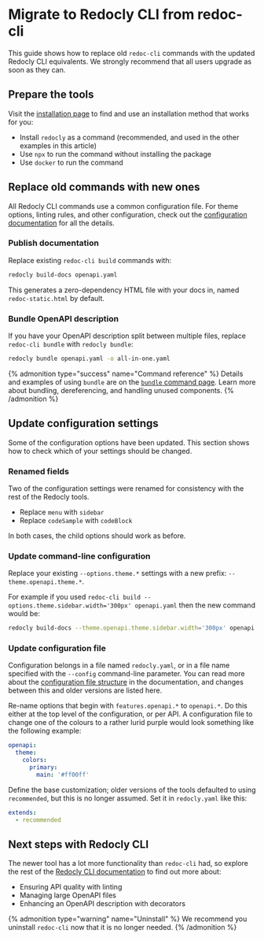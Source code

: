 # Migrate to Redocly CLI from redoc-cli

This guide shows how to replace old `redoc-cli` commands with the updated Redocly CLI equivalents. We strongly recommend that all users upgrade as soon as they can.

## Prepare the tools

Visit the [installation page](../installation.md) to find and use an installation method that works for you:

- Install `redocly` as a command (recommended, and used in the other examples in this article)
- Use `npx` to run the command without installing the package
- Use `docker` to run the command

## Replace old commands with new ones

All Redocly CLI commands use a common configuration file. For theme options, linting rules, and other configuration, check out the [configuration documentation](../configuration/index.md) for all the details.

### Publish documentation

Replace existing `redoc-cli build` commands with:

```sh
redocly build-docs openapi.yaml
```

This generates a zero-dependency HTML file with your docs in, named `redoc-static.html` by default.

### Bundle OpenAPI description

If you have your OpenAPI description split between multiple files, replace `redoc-cli bundle` with `redocly bundle`:

```sh
redocly bundle openapi.yaml -o all-in-one.yaml
```

{% admonition type="success" name="Command reference" %}
Details and examples of using `bundle` are on the [`bundle` command page](../commands/bundle.md). Learn more about bundling, dereferencing, and handling unused components.
{% /admonition %}

## Update configuration settings

Some of the configuration options have been updated. This section shows how to check which of your settings should be changed.

### Renamed fields

Two of the configuration settings were renamed for consistency with the rest of the Redocly tools.

- Replace `menu` with `sidebar`
- Replace `codeSample` with `codeBlock`

In both cases, the child options should work as before.

### Update command-line configuration

Replace your existing `--options.theme.*` settings with a new prefix: `--theme.openapi.theme.*`.

For example if you used `redoc-cli build --options.theme.sidebar.width='300px' openapi.yaml` then the new command would be:

```sh
redocly build-docs --theme.openapi.theme.sidebar.width='300px' openapi.yaml
```

### Update configuration file

Configuration belongs in a file named `redocly.yaml`, or in a file name specified with the `--config` command-line parameter. You can read more about the [configuration file structure](../configuration/index.md) in the documentation, and changes between this and older versions are listed here.

Re-name options that begin with `features.openapi.*` to `openapi.*`.
Do this either at the top level of the configuration, or per API.
A configuration file to change one of the colours to a rather lurid purple would look something like the following example:

```yaml
openapi:
  theme:
    colors:
      primary:
        main: '#ff00ff'
```

Define the base customization; older versions of the tools defaulted to using `recommended`, but this is no longer assumed. Set it in `redocly.yaml` like this:

```yaml
extends:
  - recommended
```

## Next steps with Redocly CLI

The newer tool has a lot more functionality than `redoc-cli` had, so explore the rest of the [Redocly CLI documentation](../index.md) to find out more about:

- Ensuring API quality with linting
- Managing large OpenAPI files
- Enhancing an OpenAPI description with decorators

{% admonition type="warning" name="Uninstall" %}
We recommend you uninstall `redoc-cli` now that it is no longer needed.
{% /admonition %}
